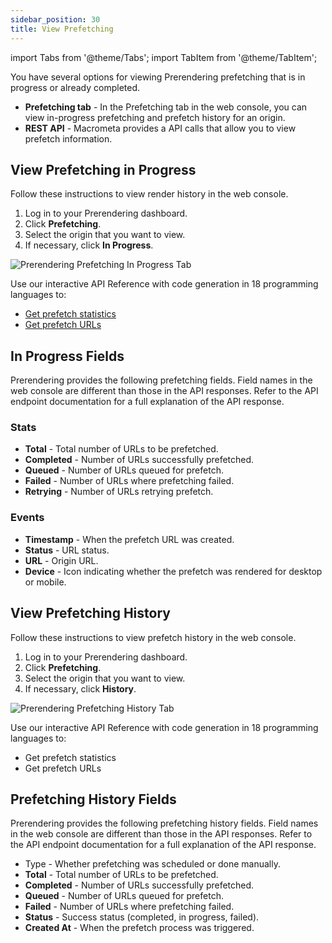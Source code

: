 ```yaml
---
sidebar_position: 30
title: View Prefetching
---
```

import Tabs from '@theme/Tabs';
import TabItem from '@theme/TabItem';

You have several options for viewing Prerendering prefetching that is in progress or already completed.

- **Prefetching tab** - In the Prefetching tab in the web console, you can view in-progress prefetching and prefetch history for an origin.
- **REST API** - Macrometa provides a API calls that allow you to view prefetch information.

## View Prefetching in Progress

<Tabs groupId="operating-systems">
<TabItem value="console" label="Web Console">

Follow these instructions to view render history in the web console.

1. Log in to your Prerendering dashboard.
2. Click **Prefetching**.
3. Select the origin that you want to view.
4. If necessary, click **In Progress**.

![Prerendering Prefetching In Progress Tab](/img/prerendering/prefetching-in-progress.png)

</TabItem>
<TabItem value="api" label="REST API">

Use our interactive API Reference with code generation in 18 programming languages to:

- [Get prefetch statistics](https://www.macrometa.com/docs/apiPrerendering#/paths/api-prerender-v1-metrics-stats-prefetch-origin/get)
- [Get prefetch URLs](https://www.macrometa.com/docs/apiPrerendering#/paths/api-prerender-v1-origins-origin--prefetch-urls/get)

</TabItem>
</Tabs>

## In Progress Fields

Prerendering provides the following prefetching fields. Field names in the web console are different than those in the API responses. Refer to the API endpoint documentation for a full explanation of the API response.

### Stats

- **Total** - Total number of URLs to be prefetched.
- **Completed** - Number of URLs successfully prefetched.
- **Queued** - Number of URLs queued for prefetch.
- **Failed** - Number of URLs where prefetching failed.
- **Retrying** - Number of URLs retrying prefetch.

### Events

- **Timestamp** - When the prefetch URL was created.
- **Status** - URL status.
- **URL** - Origin URL.
- **Device** - Icon indicating whether the prefetch was rendered for desktop or mobile.

## View Prefetching History

<Tabs groupId="operating-systems2">
<TabItem value="console" label="Web Console">

Follow these instructions to view prefetch history in the web console.

1. Log in to your Prerendering dashboard.
2. Click **Prefetching**.
3. Select the origin that you want to view.
4. If necessary, click **History**.

![Prerendering Prefetching History Tab](/img/prerendering/prefetching-history.png)

</TabItem>
<TabItem value="api" label="REST API">

Use our interactive API Reference with code generation in 18 programming languages to:

- Get prefetch statistics
- Get prefetch URLs

</TabItem>
</Tabs>

## Prefetching History Fields

Prerendering provides the following prefetching history fields. Field names in the web console are different than those in the API responses. Refer to the API endpoint documentation for a full explanation of the API response.

- Type - Whether prefetching was scheduled or done manually.
- **Total** - Total number of URLs to be prefetched.
- **Completed** - Number of URLs successfully prefetched.
- **Queued** - Number of URLs queued for prefetch.
- **Failed** - Number of URLs where prefetching failed.
- **Status** - Success status (completed, in progress, failed).
- **Created At** - When the prefetch process was triggered.
